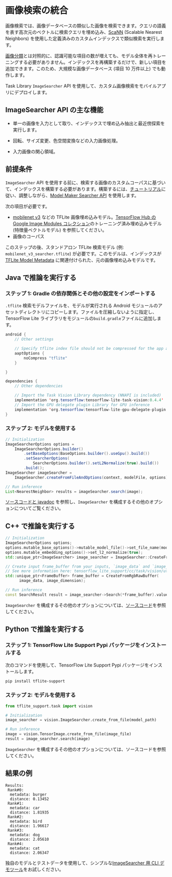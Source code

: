 # 画像検索の統合

画像検索では、画像データベースの類似した画像を検索できます。クエリの語義を表す高次元のベクトルに検索クエリを埋め込み、[ScaNN](https://github.com/google-research/google-research/tree/master/scann) (Scalable Nearest Neighbors) を使用した定義済みのカスタムインデックスで類似検索を実行します。

[画像分類](https://www.tensorflow.org/lite/inference_with_metadata/task_library/image_classifier)とは対照的に、認識可能な項目の数が増えても、モデル全体を再トレーニングする必要がありません。インデックスを再構築するだけで、新しい項目を追加できます。このため、大規模な画像データベース (項目 10 万件以上) でも動作します。

Task Library `ImageSearcher` API を使用して、カスタム画像検索をモバイルアプリにデプロイします。

## ImageSearcher API の主な機能

- 単一の画像を入力として取り、インデックスで埋め込み抽出と最近傍探索を実行します。

- 回転、サイズ変更、色空間変換などの入力画像処理。

- 入力画像の関心領域。

## 前提条件

`ImageSearcher` API を使用する前に、検索する画像のカスタムコーパスに基づいて、インデックスを構築する必要があります。構築するには、[チュートリアル](https://www.tensorflow.org/lite/api_docs/python/tflite_model_maker/searcher)に従い、調整しながら、[Model Maker Searcher API](https://www.tensorflow.org/lite/models/modify/model_maker/text_searcher) を使用します。

次の項目が必要です。

- [mobilenet v3](https://tfhub.dev/google/lite-model/imagenet/mobilenet_v3_small_100_224/feature_vector/5/metadata/1) などの TFLite 画像埋め込みモデル。[TensorFlow Hub の Google Image Modules コレクション](https://tfhub.dev/google/collections/image/1)のトレーニング済み埋め込みモデル (特徴量ベクトルモデル) を参照してください。
- 画像のコーパス

このステップの後、スタンドアロン TFLite 検索モデル (例: `mobilenet_v3_searcher.tflite`) が必要です。このモデルは、インデックスが [TFLite Model Metadata](https://www.tensorflow.org/lite/models/convert/metadata) に関連付けられた、元の画像埋め込みモデルです。

## Java で推論を実行する

### ステップ 1: Gradle の依存関係とその他の設定をインポートする

`.tflite` 検索モデルファイルを、モデルが実行される Android モジュールのアセットディレクトリにコピーします。ファイルを圧縮しないように指定し、TensorFlow Lite ライブラリをモジュールの`build.gradle`ファイルに追加します。

```java
android {
    // Other settings

    // Specify tflite index file should not be compressed for the app apk
    aaptOptions {
        noCompress "tflite"
    }

}

dependencies {
    // Other dependencies

    // Import the Task Vision Library dependency (NNAPI is included)
    implementation 'org.tensorflow:tensorflow-lite-task-vision:0.4.4'
    // Import the GPU delegate plugin Library for GPU inference
    implementation 'org.tensorflow:tensorflow-lite-gpu-delegate-plugin:0.4.4'
}
```

### ステップ 2: モデルを使用する

```java
// Initialization
ImageSearcherOptions options =
    ImageSearcherOptions.builder()
        .setBaseOptions(BaseOptions.builder().useGpu().build())
        .setSearcherOptions(
            SearcherOptions.builder().setL2Normalize(true).build())
        .build();
ImageSearcher imageSearcher =
    ImageSearcher.createFromFileAndOptions(context, modelFile, options);

// Run inference
List<NearestNeighbor> results = imageSearcher.search(image);
```

[ソースコードと javadoc](https://github.com/tensorflow/tflite-support/blob/master/tensorflow_lite_support/java/src/java/org/tensorflow/lite/task/vision/searcher/ImageSearcher.java) を参照し、`ImageSearcher` を構成するその他のオプションについてご覧ください。

## C++ で推論を実行する

```c++
// Initialization
ImageSearcherOptions options;
options.mutable_base_options()->mutable_model_file()->set_file_name(model_path);
options.mutable_embedding_options()->set_l2_normalize(true);
std::unique_ptr<ImageSearcher> image_searcher = ImageSearcher::CreateFromOptions(options).value();

// Create input frame_buffer from your inputs, `image_data` and `image_dimension`.
// See more information here: tensorflow_lite_support/cc/task/vision/utils/frame_buffer_common_utils.h
std::unique_ptr<FrameBuffer> frame_buffer = CreateFromRgbRawBuffer(
      image_data, image_dimension);

// Run inference
const SearchResult result = image_searcher->Search(*frame_buffer).value();
```

`ImageSearcher` を構成するその他のオプションについては、[ソースコード](https://github.com/tensorflow/tflite-support/blob/master/tensorflow_lite_support/cc/task/vision/image_searcher.h)を参照してください。

## Python で推論を実行する

### ステップ 1: TensorFlow Lite Support Pypi パッケージをインストールする

次のコマンドを使用して、TensorFlow Lite Support Pypi パッケージをインストールします。

```sh
pip install tflite-support
```

### ステップ 2: モデルを使用する

```python
from tflite_support.task import vision

# Initialization
image_searcher = vision.ImageSearcher.create_from_file(model_path)

# Run inference
image = vision.TensorImage.create_from_file(image_file)
result = image_searcher.search(image)
```

<code>ImageSearcher</code> を構成するその他のオプションについては、<a>ソースコード</a>を参照してください。

## 結果の例

```
Results:
 Rank#0:
  metadata: burger
  distance: 0.13452
 Rank#1:
  metadata: car
  distance: 1.81935
 Rank#2:
  metadata: bird
  distance: 1.96617
 Rank#3:
  metadata: dog
  distance: 2.05610
 Rank#4:
  metadata: cat
  distance: 2.06347
```

独自のモデルとテストデータを使用して、シンプルな[ImageSearcher 用 CLI デモツール](https://github.com/tensorflow/tflite-support/tree/master/tensorflow_lite_support/examples/task/vision/desktop#imagesearcher)をお試しください。
